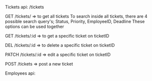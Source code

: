 Tickets api: /tickets

GET /tickets/ => to get all tickets
To search inside all tickets, there are 4 possible search query's;
Status,
Priority,
EmployeeID,
Deadline
These options can be used together

GET /tickets/:id => to get a specific ticket on ticketID

DEL /tickets/:id => to delete a specific ticket on ticketID

PATCH /tickets/:id => edit a specific ticket on ticketID

POST /tickets => post a new ticket


Employees api: 

